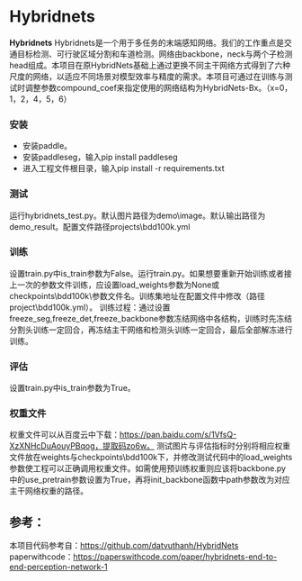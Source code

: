 # Hybridnets

**Hybridnets** Hybridnets是一个用于多任务的末端感知网络。我们的工作重点是交通目标检测、可行驶区域分割和车道检测。网络由backbone，neck与两个子检测head组成。本项目在原HybridNets基础上通过更换不同主干网络方式得到了六种尺度的网络，以适应不同场景对模型效率与精度的需求。本项目可通过在训练与测试时调整参数compound_coef来指定使用的网络结构为HybridNets-Bx。（x=0，1，2，4，5，6）


### 安装

- 安装paddle。
- 安装paddleseg，输入pip install paddleseg
- 进入工程文件根目录，输入pip install -r requirements.txt


### 测试
运行hybridnets_test.py。默认图片路径为demo\image。默认输出路径为demo_result。配置文件路径projects\bdd100k.yml


### 训练
设置train.py中is_train参数为False。运行train.py。如果想要重新开始训练或者接上一次的参数文件训练，应设置load_weights参数为None或checkpoints\bdd100k\参数文件名。训练集地址在配置文件中修改（路径project\bdd100k.yml）。
训练过程：通过设置freeze_seg,freeze_det,freeze_backbone参数冻结网络中各结构，训练时先冻结分割头训练一定回合，再冻结主干网络和检测头训练一定回合，最后全部解冻进行训练。

### 评估
设置train.py中is_train参数为True。

### 权重文件
权重文件可以从百度云中下载：https://pan.baidu.com/s/1VfsQ-XzXNHcDuAouyPBqog，提取码zo6w。
测试图片与评估指标时分别将相应权重文件放在weights与checkpoints\bdd100k下，并修改测试代码中的load_weights参数使工程可以正确调用权重文件。如需使用预训练权重则应该将backbone.py中的use_pretrain参数设置为True，再将init_backbone函数中path参数改为对应主干网络权重的路径。


## 参考：
本项目代码参考自：https://github.com/datvuthanh/HybridNets
paperwithcode：https://paperswithcode.com/paper/hybridnets-end-to-end-perception-network-1
